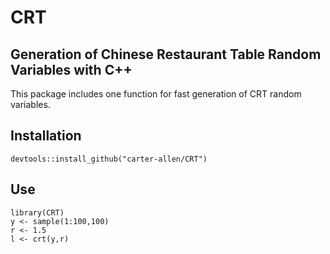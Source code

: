 # CRT
## Generation of Chinese Restaurant Table Random Variables with C++

This package includes one function for fast generation of CRT random variables. 

## Installation

```{r, eval=FALSE}
devtools::install_github("carter-allen/CRT")
```

## Use

```{r}
library(CRT)
y <- sample(1:100,100)
r <- 1.5
l <- crt(y,r)
```
